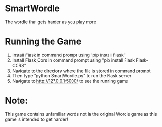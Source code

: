 # SmartWordle

The wordle that gets harder as you play more

# Running the Game
1. Install Flask in command prompt using "pip install Flask"
2. Install Flask_Cors in command prompt using "pip install Flask Flask-CORS"
3. Navigate to the directory where the file is stored in command prompt
4. Then type "python SmartWordle.py" to run the Flask server
5. Navigate to http://127.0.0.1:5000/ to see the running game

# Note:
This game contains unfamiliar words not in the original Wordle game as this game is intended to get harder!